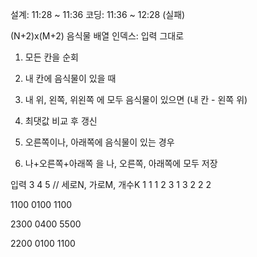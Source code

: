 설계: 11:28 ~ 11:36
코딩: 11:36 ~ 12:28 (실패)

(N+2)x(M+2) 음식물 배열
인덱스: 입력 그대로

1. 모든 칸을 순회
2. 내 칸에 음식물이 있을 때
3. 내 위, 왼쪽, 위왼쪽 에 모두 음식물이 있으면 (내 칸 - 왼쪽 위)
4. 최댓값 비교 후 갱신

5. 오른쪽이나, 아래쪽에 음식물이 있는 경우
6. 나+오른쪽+아래쪽 을 나, 오른쪽, 아래쪽에 모두 저장


입력
3 4 5 // 세로N, 가로M, 개수K
1 1
1 2
3 1
3 2
2 2

1100
0100
1100

2300
0400
5500

2200
0100
1100

